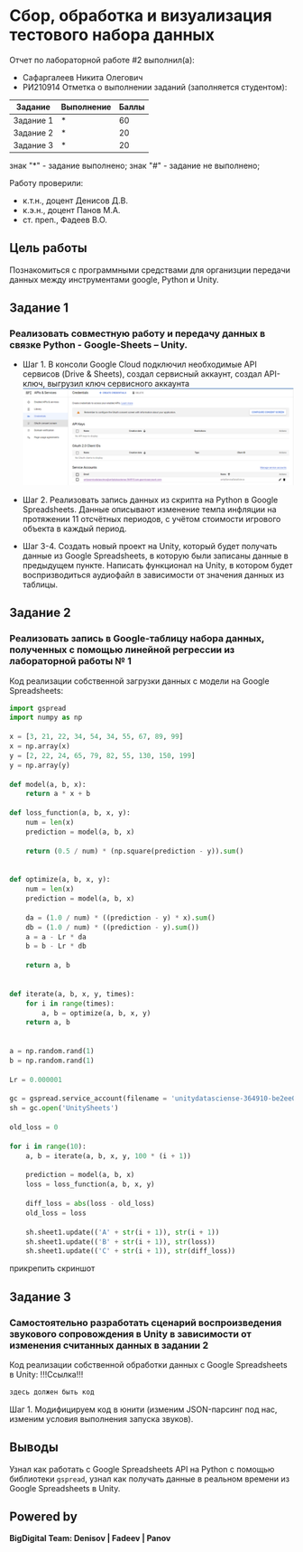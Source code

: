 # Сбор, обработка и визуализация тестового набора данных
Отчет по лабораторной работе #2 выполнил(а):
- Сафаргалеев Никита Олегович
- РИ210914
Отметка о выполнении заданий (заполняется студентом):

| Задание | Выполнение | Баллы |
| ------ | ------ | ------ |
| Задание 1 | * | 60 |
| Задание 2 | * | 20 |
| Задание 3 | * | 20 |

знак "*" - задание выполнено; знак "#" - задание не выполнено;

Работу проверили:
- к.т.н., доцент Денисов Д.В.
- к.э.н., доцент Панов М.А.
- ст. преп., Фадеев В.О.

## Цель работы
Познакомиться с программными средствами для организции передачи данных между инструментами google, Python и Unity.
## Задание 1
### Реализовать совместную работу и передачу данных в связке Python - Google-Sheets – Unity.
- Шаг 1. В консоли Google Cloud подключил необходимые API сервисов (Drive & Sheets), создал сервисный аккаунт, создал API-ключ, выгрузил ключ сервисного аккаунта
![](https://github.com/Little-hot-dog/RTF_Work_2/blob/main/%D1%81%D0%BA%D1%80%D0%B8%D0%BD_1.png)

- Шаг 2. Реализовать запись данных из скрипта на Python в Google Spreadsheets. Данные описывают изменение темпа инфляции на протяжении 11 отсчётных периодов, с учётом стоимости игрового объекта в каждый период.
![]()

- Шаг 3-4. Создать новый проект на Unity, который будет получать данные из Google Spreadsheets, в которую были записаны данные в предыдущем пункте. Написать функционал на Unity, в котором будет воспризводиться аудиофайл в зависимости от значения данных из таблицы.
![]()

## Задание 2
### Реализовать запись в Google-таблицу набора данных, полученных с помощью линейной регрессии из лабораторной работы № 1
Код реализации собственной загрузки данных с модели на Google Spreadsheets:
```py
import gspread
import numpy as np

x = [3, 21, 22, 34, 54, 34, 55, 67, 89, 99]
x = np.array(x)
y = [2, 22, 24, 65, 79, 82, 55, 130, 150, 199]
y = np.array(y)

def model(a, b, x):
    return a * x + b

def loss_function(a, b, x, y):
    num = len(x)
    prediction = model(a, b, x)

    return (0.5 / num) * (np.square(prediction - y)).sum()


def optimize(a, b, x, y):
    num = len(x)
    prediction = model(a, b, x)

    da = (1.0 / num) * ((prediction - y) * x).sum()
    db = (1.0 / num) * ((prediction - y).sum())
    a = a - Lr * da
    b = b - Lr * db

    return a, b


def iterate(a, b, x, y, times):
    for i in range(times):
        a, b = optimize(a, b, x, y)
    return a, b


a = np.random.rand(1)
b = np.random.rand(1)

Lr = 0.000001

gc = gspread.service_account(filename = 'unitydatasciense-364910-be2ee0d23c91.json')
sh = gc.open('UnitySheets')

old_loss = 0

for i in range(10):
    a, b = iterate(a, b, x, y, 100 * (i + 1))

    prediction = model(a, b, x)
    loss = loss_function(a, b, x, y)

    diff_loss = abs(loss - old_loss)
    old_loss = loss

    sh.sheet1.update(('A' + str(i + 1)), str(i + 1))
    sh.sheet1.update(('B' + str(i + 1)), str(loss))
    sh.sheet1.update(('C' + str(i + 1)), str(diff_loss))
```
прикрепить скриншот
![]()

## Задание 3
### Самостоятельно разработать сценарий воспроизведения звукового сопровождения в Unity в зависимости от изменения считанных данных в задании 2
Код реализации собственной обработки данных с Google Spreadsheets в Unity: !!!Ссылка!!!
```py
здесь должен быть код
```
Шаг 1. Модифицируем код в юнити (изменим JSON-парсинг под нас, изменим условия выполнения запуска звуков).
![]()


## Выводы

Узнал как работать с Google Spreadsheets API на Python с помощью библиотеки ```gspread```, узнал как получать данные в реальном времени из Google Spreadsheets в Unity.

## Powered by

**BigDigital Team: Denisov | Fadeev | Panov**
